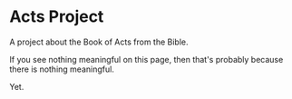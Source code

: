 # Acts Project
A project about the Book of Acts from the Bible.

If you see nothing meaningful on this page, then that's probably because there is nothing meaningful.

Yet.
